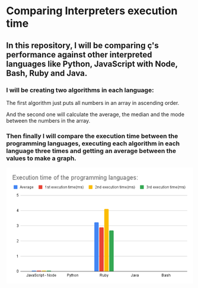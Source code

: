 # Comparing Interpreters execution time

## In this repository, I will be comparing ç's performance against other interpreted languages like Python, JavaScript with Node, Bash, Ruby and Java.

### I will be creating two algorithms in each language:

The first algorithm just puts all numbers in an array in ascending order.

And the second one will calculate the average, the median and the mode between the numbers in the array.

### Then finally I will compare the execution time between the programming languages, executing each algorithm in each language three times and getting an average between the values to make a graph.

![graph](./src/graphic.png)
